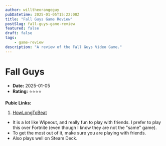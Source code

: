 ```yaml
---
author: willtheorangeguy
pubDatetime: 2025-01-05T15:22:00Z
title: "Fall Guys Game Review"
postSlug: fall-guys-game-review
featured: false
draft: false
tags:
    - game-review
description: "A review of the Fall Guys Video Game."
---
```


# Fall Guys

-   **Date:** 2025-01-05
-   **Rating:** ⭐⭐⭐⭐

**Pubic Links:**

1. [HowLongToBeat](https://howlongtobeat.com/game/68270/reviews/u-lcskid/1)

-   It is a lot like Wipeout, and really fun to play with friends. I prefer to play this over Fortnite (even though I know they are not the "same" game).
-   To get the most out of it, make sure you are playing with friends.
-   Also plays well on Steam Deck.
